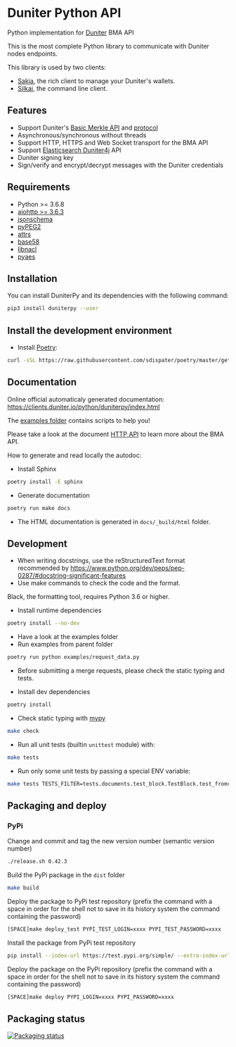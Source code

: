# Duniter Python API

Python implementation for [Duniter](https://git.duniter.org/nodes/typescript/duniter) BMA API

This is the most complete Python library to communicate with Duniter nodes endpoints.

This library is used by two clients:
- [Sakia](http://sakia-wallet.org/), the rich client to manage your Duniter's wallets.
- [Silkaj](https://silkaj.duniter.org/), the command line client.

## Features
- Support Duniter's [Basic Merkle API](https://git.duniter.org/nodes/typescript/duniter/blob/master/doc/HTTP_API.md) and [protocol](https://git.duniter.org/nodes/common/doc/blob/master/rfc/0009_Duniter_Blockchain_Protocol_V11.md)
- Asynchronous/synchronous without threads
- Support HTTP, HTTPS and Web Socket transport for the BMA API
- Support [Elasticsearch Duniter4j](https://git.duniter.org/clients/java/duniter4j/blob/master/src/site/markdown/ES.md#request-the-es-node>) API
- Duniter signing key
- Sign/verify and encrypt/decrypt messages with the Duniter credentials

## Requirements
- Python >= 3.6.8
- [aiohttp >= 3.6.3](https://pypi.org/project/aiohttp)
- [jsonschema](https://pypi.org/project/jsonschema)
- [pyPEG2](https://pypi.org/project/pyPEG2)
- [attrs](https://pypi.org/project/attrs)
- [base58](https://pypi.org/project/base58)
- [libnacl](https://pypi.org/project/libnacl)
- [pyaes](https://pypi.org/project/pyaes)

## Installation
You can install DuniterPy and its dependencies with the following command:
```bash
pip3 install duniterpy --user
```

## Install the development environment
- Install [Poetry](https://poetry.eustace.io):
```bash
curl -sSL https://raw.githubusercontent.com/sdispater/poetry/master/get-poetry.py | python - --preview
```

## Documentation
Online official automaticaly generated documentation: https://clients.duniter.io/python/duniterpy/index.html

The [examples folder](https://git.duniter.org/clients/python/duniterpy/tree/master/examples) contains scripts to help you!

Please take a look at the document [HTTP API](https://git.duniter.org/nodes/typescript/duniter/blob/master/doc/HTTP_API.md) to learn more about the BMA API.

How to generate and read locally the autodoc:

- Install Sphinx
```bash
poetry install -E sphinx
```

- Generate documentation
```bash
poetry run make docs
```

- The HTML documentation is generated in `docs/_build/html` folder.

## Development
* When writing docstrings, use the reStructuredText format recommended by https://www.python.org/dev/peps/pep-0287/#docstring-significant-features
* Use make commands to check the code and the format.

Black, the formatting tool, requires Python 3.6 or higher.

* Install runtime dependencies
```bash
poetry install --no-dev
```

* Have a look at the examples folder
* Run examples from parent folder
```bash
poetry run python examples/request_data.py
```

* Before submitting a merge requests, please check the static typing and tests.

* Install dev dependencies
```bash
poetry install
```

* Check static typing with [mypy](http://mypy-lang.org/)
```bash
make check
```

* Run all unit tests (builtin `unittest` module) with:
```bash
make tests
```

* Run only some unit tests by passing a special ENV variable:
```bash
make tests TESTS_FILTER=tests.documents.test_block.TestBlock.test_fromraw
```

## Packaging and deploy
### PyPi
Change and commit and tag the new version number (semantic version number)
```bash
./release.sh 0.42.3
```

Build the PyPi package in the `dist` folder
```bash
make build
```

Deploy the package to PyPi test repository (prefix the command with a space in order for the shell not to save in its history system the command containing the password)
```bash
[SPACE]make deploy_test PYPI_TEST_LOGIN=xxxx PYPI_TEST_PASSWORD=xxxx
```

Install the package from PyPi test repository
```bash
pip install --index-url https://test.pypi.org/simple/ --extra-index-url https://pypi.python.org/simple/ duniterpy
```

Deploy the package on the PyPi repository (prefix the command with a space in order for the shell not to save in its history system the command containing the password)
```bash
[SPACE]make deploy PYPI_LOGIN=xxxx PYPI_PASSWORD=xxxx
```

## Packaging status
[![Packaging status](https://repology.org/badge/vertical-allrepos/python:duniterpy.svg)](https://repology.org/project/python:duniterpy/versions)
